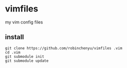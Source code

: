 vimfiles
========

my vim config files

## install
    git clone https://github.com/robinchenyu/vimfiles .vim
    cd .vim
    git submodule init
    git submodule update
